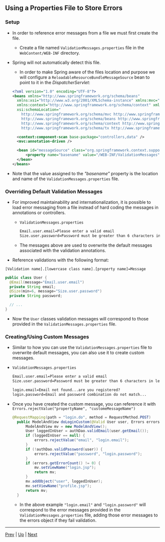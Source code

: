## Using a Properties File to Store Errors

### Setup

* In order to reference error messages from a file we must first create the file.

  * Create a file named `ValidationMessages.properties` file in the `WebContent/WEB-INF` directory.

* Spring will not automatically detect this file.

  * In order to make Spring aware of the files location and purpose we will configure a `ReloadableResourceBundleMessageSource` bean to point to it in the *DispatcherServlet*:

  ```xml
  <?xml version="1.0" encoding="UTF-8"?>
  <beans xmlns="http://www.springframework.org/schema/beans"
    xmlns:xsi="http://www.w3.org/2001/XMLSchema-instance" xmlns:mvc="http://www.springframework.org/schema/mvc"
    xmlns:context="http://www.springframework.org/schema/context" xmlns:tx="http://www.springframework.org/schema/tx"
    xsi:schemaLocation="
      http://www.springframework.org/schema/mvc http://www.springframework.org/schema/mvc/spring-mvc-4.3.xsd
      http://www.springframework.org/schema/beans http://www.springframework.org/schema/beans/spring-beans-4.3.xsd
      http://www.springframework.org/schema/context http://www.springframework.org/schema/context/spring-context-4.3.xsd
      http://www.springframework.org/schema/tx http://www.springframework.org/schema/tx/spring-tx-4.3.xsd">

    <context:component-scan base-package="controllers,data" />
    <mvc:annotation-driven />

    <bean id="messageSource" class="org.springframework.context.support.ReloadableResourceBundleMessageSource">
        <property name="basename" value="/WEB-INF/ValidationMessages" />
    </bean>
  </beans>
  ```

* Note that the value assigned to the *"basename"* property is the location and name of the `ValidationMessages.properties` file.

### Overriding Default Validation Messages

* For improved maintainability and internationalization, it is possible to load error messaging from a file instead of hard coding the messages in annotations or controllers.

  * `ValidationMessages.properties`

    ```txt
    Email.user.email=Please enter a valid email
    Size.user.password=Password must be greater than 6 characters in length
    ```

  * The messages above are used to overwrite the default messages associated with the validation annotations.

* Reference validations with the following format:

`[Validation name].[lowercase class name].[property name]=Message`

  ```java
  public class User {
    @Email(message="Email.user.email")
    private String email;
    @Size(min=6, message="Size.user.password")
    private String password;

    // ...
  }
  ```

* Now the `User` classes validation messages will correspond to those provided in the `ValidationMessages.properties` file.

### Creating/Using Custom Messages

* Similar to how you can use the `ValidationMessages.properties` file to overwrite default messages, you can also use it to create custom messages.

* `ValidationMessages.properties`

  ```txt
  Email.user.email=Please enter a valid email
  Size.user.password=Password must be greater than 6 characters in length

  login.email=Email not found...are you registered?
  login.password=Email and password combination do not match...
  ```

* Once you have created the custom message, you can reference it with `Errors.rejectValue("propertyName", "customeMessageName")`

  ```java
  @RequestMapping(path = "login.do", method = RequestMethod.POST)
	public ModelAndView doLoginCustom(@Valid User user, Errors errors) {
		ModelAndView mv = new ModelAndView();
		User loggedInUser = authDao.validEmail(user.getEmail());
		if (loggedInUser == null) {
			errors.rejectValue("email", "login.email");
		}
		if (!authDao.validPassword(user)) {
			errors.rejectValue("password", "login.password");
		}
		if (errors.getErrorCount() != 0) {
			mv.setViewName("login.jsp");
			return mv;
		}
		mv.addObject("user", loggedInUser);
		mv.setViewName("profile.jsp");
		return mv;
	}
  ```

  * In the above example `"login.email"` and `"login.password"` will correspond to the error messages provided in the `ValidationMessages.properties` file, adding those error messages to the errors object if they fail validation.

<hr>

[Prev](custom_messages.md) | [Up](../README.md) | [Next](unittestingvalidation.md)
